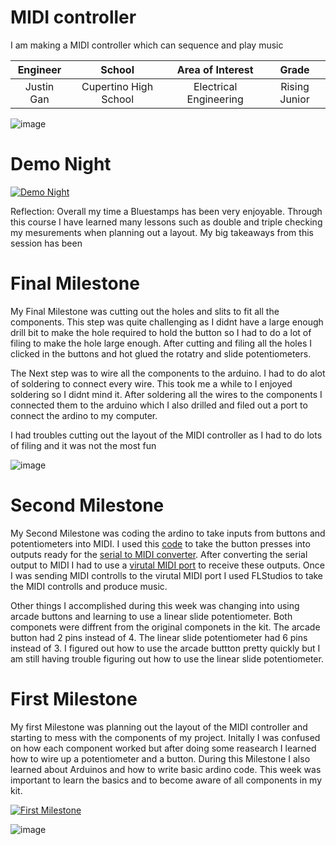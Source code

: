 ﻿# MIDI controller
I am making a MIDI controller which can sequence and play music

| **Engineer** | **School** | **Area of Interest** | **Grade** |
|:--:|:--:|:--:|:--:|
| Justin Gan |Cupertino High School | Electrical Engineering | Rising Junior 

![image](https://user-images.githubusercontent.com/67182775/129239085-1b364682-b25d-4846-b19c-015df21f7237.png)


# Demo Night

[![Demo Night](https://res.cloudinary.com/marcomontalbano/image/upload/v1628873321/video_to_markdown/images/youtube--gMWDqDbFj9A-c05b58ac6eb4c4700831b2b3070cd403.jpg)](https://www.youtube.com/watch?v=gMWDqDbFj9A "Demo Night")

Reflection: Overall my time a Bluestamps has been very enjoyable. Through this course I have learned many lessons such as double and triple checking my mesurements when planning out a layout. My big takeaways from this session has been 

# Final Milestone

My Final Milestone was cutting out the holes and slits to fit all the components. This step was quite challenging as I didnt  have a large enough drill bit to make the hole required to hold the button so I had to do a lot of filing to make the hole large enough. After cutting and filing all the holes I clicked in the buttons and hot glued the rotatry and slide potentiometers. 

The Next step was to wire all the components to the arduino. I had to do alot of soldering to connect every wire. This took me a while to I enjoyed soldering so I didnt mind it. After soldering all the wires to the components I connected them to the arduino which I also drilled and filed out a port to connect the ardino to my computer.

I had troubles cutting out the layout of the MIDI controller as I had to do lots of filing  and it was not the most fun 

![image](https://user-images.githubusercontent.com/67182775/129239168-342b0a07-e85d-4590-9ff2-20c60d248648.png)

# Second Milestone


My Second Milestone was coding the ardino to take inputs from buttons and potentiometers into MIDI. I used this [code](https://github.com/silveirago/DIY-Midi-Controller) to take the button presses into outputs ready for the [serial to MIDI converter](https://projectgus.github.io/hairless-midiserial). After converting the serial output to MIDI I had to use a [virutal MIDI port](https://www.tobias-erichsen.de/software/loopmidi.html) to receive these outputs. Once I was sending MIDI controlls to the  virutal MIDI port I used FLStudios to take the MIDI controlls and produce music.

Other things I accomplished during this week was changing into using arcade buttons and learning to use a linear slide potentiometer. Both componets were diffrent from the original componets in the kit. The arcade button had 2 pins instead of 4. The linear slide potentiometer had 6 pins instead of 3. I figured out how to use the arcade buttton pretty quickly but I am still having trouble figuring out how to use the linear slide potentiometer. 

# First  Milestone

My first Milestone was planning out the layout of the MIDI controller and starting to mess with the components of my project. Initally I was confused on how each component worked but after doing some reasearch I learned how to wire up a potentiometer and a button. During this Milestone I also learned about Arduinos and how to write basic ardino code. This week was important to learn the basics and to become aware of all components in my kit. 

[![First Milestone](https://res.cloudinary.com/marcomontalbano/image/upload/v1628096129/video_to_markdown/images/youtube--uLcWY7BDT8o-c05b58ac6eb4c4700831b2b3070cd403.jpg)](https://www.youtube.com/watch?v=uLcWY7BDT8o "First Milestone")

![image](https://user-images.githubusercontent.com/67182775/127750551-2f761dd7-a20b-4f7d-b767-6cdd1d578a5d.png)

